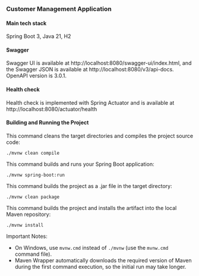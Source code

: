 ### Customer Management Application

#### Main tech stack
Spring Boot 3, Java 21, H2

#### Swagger
Swagger UI is available at http://localhost:8080/swagger-ui/index.html, and the Swagger JSON is available at http://localhost:8080/v3/api-docs.
OpenAPI version is 3.0.1.

#### Health check
Health check is implemented with Spring Actuator and is available at http://localhost:8080/actuator/health

#### Building and Running the Project
This command cleans the target directories and compiles the project source code:
```shell
./mvnw clean compile
```
This command builds and runs your Spring Boot application:
```shell
./mvnw spring-boot:run
```
This command builds the project as a .jar file in the target directory:
```shell
./mvnw clean package
```
This command builds the project and installs the artifact into the local Maven repository:
```shell
./mvnw install
```
Important Notes:
- On Windows, use `mvnw.cmd` instead of `./mvnw` (use the `mvnw.cmd` command file).
- Maven Wrapper automatically downloads the required version of Maven during the first command execution, so the initial run may take longer.
